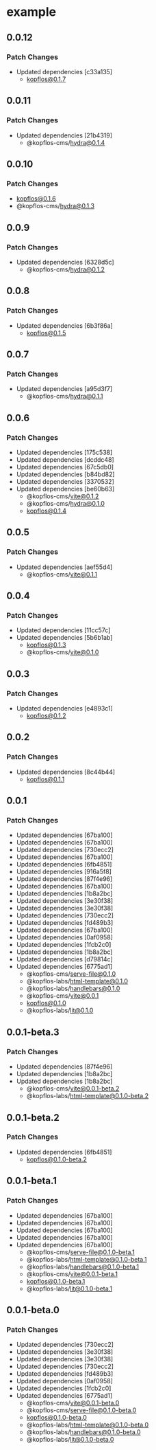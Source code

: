 # example

## 0.0.12

### Patch Changes

- Updated dependencies [c33a135]
  - kopflos@0.1.7

## 0.0.11

### Patch Changes

- Updated dependencies [21b4319]
  - @kopflos-cms/hydra@0.1.4

## 0.0.10

### Patch Changes

- kopflos@0.1.6
- @kopflos-cms/hydra@0.1.3

## 0.0.9

### Patch Changes

- Updated dependencies [6328d5c]
  - @kopflos-cms/hydra@0.1.2

## 0.0.8

### Patch Changes

- Updated dependencies [6b3f86a]
  - kopflos@0.1.5

## 0.0.7

### Patch Changes

- Updated dependencies [a95d3f7]
  - @kopflos-cms/hydra@0.1.1

## 0.0.6

### Patch Changes

- Updated dependencies [175c538]
- Updated dependencies [dcddc48]
- Updated dependencies [67c5db0]
- Updated dependencies [b84bd82]
- Updated dependencies [3370532]
- Updated dependencies [be60b63]
  - @kopflos-cms/vite@0.1.2
  - @kopflos-cms/hydra@0.1.0
  - kopflos@0.1.4

## 0.0.5

### Patch Changes

- Updated dependencies [aef55d4]
  - @kopflos-cms/vite@0.1.1

## 0.0.4

### Patch Changes

- Updated dependencies [11cc57c]
- Updated dependencies [5b6b1ab]
  - kopflos@0.1.3
  - @kopflos-cms/vite@0.1.0

## 0.0.3

### Patch Changes

- Updated dependencies [e4893c1]
  - kopflos@0.1.2

## 0.0.2

### Patch Changes

- Updated dependencies [8c44b44]
  - kopflos@0.1.1

## 0.0.1

### Patch Changes

- Updated dependencies [67ba100]
- Updated dependencies [67ba100]
- Updated dependencies [730ecc2]
- Updated dependencies [67ba100]
- Updated dependencies [6fb4851]
- Updated dependencies [916a5f8]
- Updated dependencies [87f4e96]
- Updated dependencies [67ba100]
- Updated dependencies [1b8a2bc]
- Updated dependencies [3e30f38]
- Updated dependencies [3e30f38]
- Updated dependencies [730ecc2]
- Updated dependencies [fd489b3]
- Updated dependencies [67ba100]
- Updated dependencies [0af0958]
- Updated dependencies [1fcb2c0]
- Updated dependencies [1b8a2bc]
- Updated dependencies [d79814c]
- Updated dependencies [6775ad1]
  - @kopflos-cms/serve-file@0.1.0
  - @kopflos-labs/html-template@0.1.0
  - @kopflos-labs/handlebars@0.1.0
  - @kopflos-cms/vite@0.0.1
  - kopflos@0.1.0
  - @kopflos-labs/lit@0.1.0

## 0.0.1-beta.3

### Patch Changes

- Updated dependencies [87f4e96]
- Updated dependencies [1b8a2bc]
- Updated dependencies [1b8a2bc]
  - @kopflos-cms/vite@0.0.1-beta.2
  - @kopflos-labs/html-template@0.1.0-beta.2

## 0.0.1-beta.2

### Patch Changes

- Updated dependencies [6fb4851]
  - kopflos@0.1.0-beta.2

## 0.0.1-beta.1

### Patch Changes

- Updated dependencies [67ba100]
- Updated dependencies [67ba100]
- Updated dependencies [67ba100]
- Updated dependencies [67ba100]
- Updated dependencies [67ba100]
  - @kopflos-cms/serve-file@0.1.0-beta.1
  - @kopflos-labs/html-template@0.1.0-beta.1
  - @kopflos-labs/handlebars@0.1.0-beta.1
  - @kopflos-cms/vite@0.0.1-beta.1
  - kopflos@0.1.0-beta.1
  - @kopflos-labs/lit@0.1.0-beta.1

## 0.0.1-beta.0

### Patch Changes

- Updated dependencies [730ecc2]
- Updated dependencies [3e30f38]
- Updated dependencies [3e30f38]
- Updated dependencies [730ecc2]
- Updated dependencies [fd489b3]
- Updated dependencies [0af0958]
- Updated dependencies [1fcb2c0]
- Updated dependencies [6775ad1]
  - @kopflos-cms/vite@0.0.1-beta.0
  - @kopflos-cms/serve-file@0.1.0-beta.0
  - kopflos@0.1.0-beta.0
  - @kopflos-labs/html-template@0.1.0-beta.0
  - @kopflos-labs/handlebars@0.1.0-beta.0
  - @kopflos-labs/lit@0.1.0-beta.0

